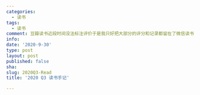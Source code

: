 ```yaml
---
categories:
  - 读书
tags:
  - 读书
comment: 豆瓣读书近段时间没法标注评价于是我只好把大部分的评分和记录都留在了微信读书上，想了想还是自己这里放放更好
info: 
date: '2020-9-30'
type: post
layout: post
published: false
sha: 
slug: 2020Q3-Read
title: '2020 Q3 读书手记'

---
```

